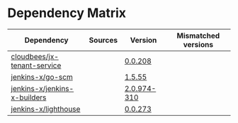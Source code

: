 # Dependency Matrix

Dependency | Sources | Version | Mismatched versions
---------- | ------- | ------- | -------------------
[cloudbees/jx-tenant-service](https://github.com/cloudbees/jx-tenant-service) |  | [0.0.208](https://github.com/cloudbees/jx-tenant-service/releases/tag/v0.0.208) | 
[jenkins-x/go-scm](https://github.com/jenkins-x/go-scm) |  | [1.5.55]() | 
[jenkins-x/jenkins-x-builders](https://github.com/jenkins-x/jenkins-x-builders) |  | [2.0.974-310]() | 
[jenkins-x/lighthouse](https://github.com/jenkins-x/lighthouse) |  | [0.0.273]() | 
